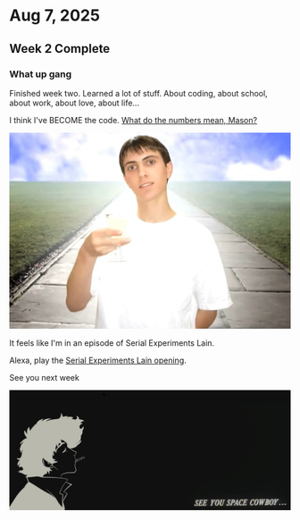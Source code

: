 # Aug 7, 2025

## Week 2 Complete

### What up gang

Finished week two. Learned a lot of stuff. About coding, about school, about work, about love, about life...

I think I've BECOME the code. [What do the numbers mean, Mason?](https://www.youtube.com/watch?v=vVPT0JT1dOw)

![shawty](shawty.jpg)

It feels like I'm in an episode of Serial Experiments Lain.

Alexa, play the [Serial Experiments Lain opening](https://www.youtube.com/watch?v=MM8RufZr5lw).

See you next week

![seeyouspacecowboy](seeyouspacecowboy.jpeg)